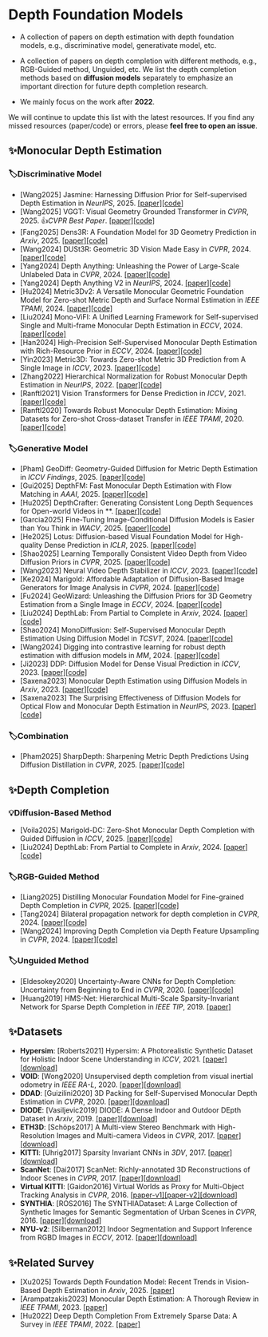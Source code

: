 # Depth Foundation Models
- A collection of papers on depth estimation with depth foundation models, e.g., discriminative model, generativate model, etc.
- A collection of papers on depth completion with different methods, e.g., RGB-Guided method, Unguided, etc. We list the depth completion methods based on **diffusion models** separately to emphasize an important direction for future depth completion research.

- We mainly focus on the work after **2022**.

We will continue to update this list with the latest resources. If you find any missed resources (paper/code) or errors, please **feel free to open an issue**.

## ✨Monocular Depth Estimation
### 🏷️Discriminative Model
- [Wang2025] Jasmine: Harnessing Diffusion Prior for Self-supervised Depth Estimation in *NeurIPS*, 2025. [\[paper\]](https://arxiv.org/abs/2503.15905)[\[code\]](https://github.com/wangjiyuan9/jasmine)
- [Wang2025] VGGT: Visual Geometry Grounded Transformer in *CVPR*, 2025. 👍*CVPR Best Paper*. [\[paper\]](https://arxiv.org/abs/2503.11651)[\[code\]](https://github.com/facebookresearch/vggt)
- [Fang2025] Dens3R: A Foundation Model for 3D Geometry Prediction in *Arxiv*, 2025. [\[paper\]](https://arxiv.org/pdf/2507.16290v1)[\[code\]](https://github.com/G-1nOnly/Dens3R)
- [Wang2024] DUSt3R: Geometric 3D Vision Made Easy in *CVPR*, 2024. [\[paper\]](https://arxiv.org/abs/2312.14132)[\[code\]](https://github.com/naver/dust3r)
- [Yang2024] Depth Anything: Unleashing the Power of Large-Scale Unlabeled Data in *CVPR*, 2024. [\[paper\]](https://arxiv.org/abs/2401.10891)[\[code\]](https://github.com/LiheYoung/Depth-Anything)
- [Yang2024] Depth Anything V2 in *NeurIPS*, 2024. [\[paper\]](https://arxiv.org/abs/2406.09414)[\[code\]](https://github.com/DepthAnything/Depth-Anything-V2)
- [Hu2024] Metric3Dv2: A Versatile Monocular Geometric Foundation Model for Zero-shot Metric Depth and Surface Normal Estimation in *IEEE TPAMI*, 2024. [\[paper\]](https://arxiv.org/abs/2404.15506)[\[code\]](https://github.com/YvanYin/Metric3D)
- [Liu2024] Mono-ViFI: A Unified Learning Framework for Self-supervised Single and Multi-frame Monocular Depth Estimation in *ECCV*, 2024. [\[paper\]](https://arxiv.org/abs/2407.14126)[\[code\]](https://github.com/LiuJF1226/Mono-ViFI)
- [Han2024] High-Precision Self-Supervised Monocular Depth Estimation with Rich-Resource Prior in *ECCV*, 2024. [\[paper\]](https://arxiv.org/abs/2408.00361)[\[code\]](https://github.com/wencheng256/RPrDepth)
- [Yin2023] Metric3D: Towards Zero-shot Metric 3D Prediction from A Single Image in *ICCV*, 2023. [\[paper\]](https://arxiv.org/abs/2307.10984)[\[code\]](https://github.com/YvanYin/Metric3D)
- [Zhang2022] Hierarchical Normalization for Robust Monocular Depth Estimation in *NeurIPS*, 2022. [\[paper\]](https://arxiv.org/abs/2210.09670)[\[code\]](https://github.com/icoz69/HDN)
- [Ranftl2021] Vision Transformers for Dense Prediction in *ICCV*, 2021. [\[paper\]](https://openaccess.thecvf.com/content/ICCV2021/papers/Ranftl_Vision_Transformers_for_Dense_Prediction_ICCV_2021_paper.pdf)[\[code\]](https://github.com/isl-org/DPT)
- [Ranftl2020] Towards Robust Monocular Depth Estimation: Mixing Datasets for Zero-shot Cross-dataset Transfer in *IEEE TPAMI*, 2020. [\[paper\]](https://ieeexplore.ieee.org/document/9178977)[\[code\]](https://github.com/isl-org/MiDaS)

### 🏷️Generative Model
- [Pham] GeoDiff: Geometry-Guided Diffusion for Metric Depth Estimation in *ICCV Findings*, 2025. [\[paper\]](https://arxiv.org/pdf/2510.18291)[\[code\]]()
- [Gui2025] DepthFM: Fast Monocular Depth Estimation with Flow Matching in *AAAI*, 2025. [\[paper\]](https://arxiv.org/abs/2403.13788)[\[code\]](https://github.com/CompVis/depth-fm)
- [Hu2025] DepthCrafter: Generating Consistent Long Depth Sequences for Open-world Videos in **. [\[paper\]](https://arxiv.org/abs/2409.02095)[\[code\]](https://github.com/Tencent/DepthCrafter)
- [Garcia2025] Fine-Tuning Image-Conditional Diffusion Models is Easier than You Think in *WACV*, 2025. [\[paper\]](https://arxiv.org/pdf/2409.11355)[\[code\]](https://github.com/VisualComputingInstitute/diffusion-e2e-ft)
- [He2025] Lotus: Diffusion-based Visual Foundation Model for High-quality Dense Prediction in *ICLR*, 2025. [\[paper\]](https://arxiv.org/abs/2409.18124)[\[code\]](https://github.com/EnVision-Research/Lotus)
- [Shao2025] Learning Temporally Consistent Video Depth from Video Diffusion Priors in *CVPR*, 2025. [\[paper\]](https://arxiv.org/abs/2406.01493)[\[code\]](https://github.com/jiahao-shao1/ChronoDepth)
- [Wang2023] Neural Video Depth Stabilizer in *ICCV*, 2023. [\[paper\]](https://openaccess.thecvf.com/content/ICCV2023/papers/Wang_Neural_Video_Depth_Stabilizer_ICCV_2023_paper.pdf)[\[code\]](https://github.com/RaymondWang987/NVDS)
- [Ke2024] Marigold: Affordable Adaptation of Diffusion-Based Image Generators for Image Analysis in *CVPR*, 2024. [\[paper\]](https://arxiv.org/abs/2505.09358)[\[code\]](https://github.com/prs-eth/Marigold)
- [Fu2024] GeoWizard: Unleashing the Diffusion Priors for 3D Geometry Estimation from a Single Image in *ECCV*, 2024. [\[paper\]](https://arxiv.org/abs/2403.12013)[\[code\]](https://github.com/fuxiao0719/GeoWizard)
- [Liu2024] DepthLab: From Partial to Complete in *Arxiv*, 2024. [\[paper\]](https://arxiv.org/abs/2412.18153)[\[code\]](https://github.com/ant-research/DepthLab)
- [Shao2024] MonoDiffusion: Self-Supervised Monocular Depth Estimation Using Diffusion Model in *TCSVT*, 2024. [\[paper\]](https://arxiv.org/abs/2311.07198)[\[code\]](https://github.com/ShuweiShao/MonoDiffusion)
- [Wang2024] Digging into contrastive learning for robust depth estimation with diffusion models in *MM*, 2024. [\[paper\]](https://arxiv.org/abs/2404.09831)[\[code\]](https://github.com/wangjiyuan9/D4RD)
- [Ji2023] DDP: Diffusion Model for Dense Visual Prediction in *ICCV*, 2023. [\[paper\]](https://openaccess.thecvf.com/content/ICCV2023/papers/Ji_DDP_Diffusion_Model_for_Dense_Visual_Prediction_ICCV_2023_paper.pdf)[\[code\]](https://github.com/JiYuanFeng/DDP)
- [Saxena2023] Monocular Depth Estimation using Diffusion Models in *Arxiv*, 2023. [\[paper\]](https://arxiv.org/pdf/2302.14816)[\[code\]](https://depth-gen.github.io/)
- [Saxena2023] The Surprising Effectiveness of Diffusion Models for Optical Flow and Monocular Depth Estimation in *NeurIPS*, 2023. [\[paper\]](https://arxiv.org/pdf/2306.01923)[\[code\]](https://diffusion-vision.github.io/)

### 🏷️Combination
- [Pham2025] SharpDepth: Sharpening Metric Depth Predictions Using Diffusion Distillation in *CVPR*, 2025. [\[paper\]](https://openaccess.thecvf.com/content/CVPR2025/papers/Pham_SharpDepth_Sharpening_Metric_Depth_Predictions_Using_Diffusion_Distillation_CVPR_2025_paper.pdf)[\[code\]](https://github.com/Qualcomm-AI-research/SharpDepth)

## ✨Depth Completion
### 💡Diffusion-Based Method
- [Voila2025] Marigold-DC: Zero-Shot Monocular Depth Completion with Guided Diffusion in *ICCV*, 2025. [\[paper\]](https://arxiv.org/abs/2412.13389)[\[code\]](https://github.com/prs-eth/Marigold-DC)
- [Liu2024] DepthLab: From Partial to Complete in *Arxiv*, 2024. [\[paper\]](https://arxiv.org/abs/2412.18153)[\[code\]](https://github.com/ant-research/DepthLab)
<!-- - [] in **. [\[paper\]]()[\[code\]]() -->

### 🏷️RGB-Guided Method
- [Liang2025] Distilling Monocular Foundation Model for Fine-grained Depth Completion in *CVPR*, 2025. [\[paper\]](https://github.com/Sharpiless/DMD3C)[\[code\]](https://github.com/Sharpiless/DMD3C)
- [Tang2024] Bilateral propagation network for depth completion in *CVPR*, 2024. [\[paper\]](https://openaccess.thecvf.com/content/CVPR2024/papers/Tang_Bilateral_Propagation_Network_for_Depth_Completion_CVPR_2024_paper.pdf)[\[code\]](https://github.com/kakaxi314/BP-Net)
- [Wang2024] Improving Depth Completion via Depth Feature Upsampling in *CVPR*, 2024. [\[paper\]](https://openaccess.thecvf.com/content/CVPR2024/papers/Wang_Improving_Depth_Completion_via_Depth_Feature_Upsampling_CVPR_2024_paper.pdf)[\[code\]](https://openaccess.thecvf.com/content/CVPR2024/papers/Wang_Improving_Depth_Completion_via_Depth_Feature_Upsampling_CVPR_2024_paper.pdf)

### 🏷️Unguided Method
- [Eldesokey2020] Uncertainty-Aware CNNs for Depth Completion: Uncertainty from Beginning to End in *CVPR*, 2020. [\[paper\]](https://openaccess.thecvf.com/content_CVPR_2020/papers/Eldesokey_Uncertainty-Aware_CNNs_for_Depth_Completion_Uncertainty_from_Beginning_to_End_CVPR_2020_paper.pdf)[\[code\]](https://github.com/abdo-eldesokey/pncnn)
- [Huang2019] HMS-Net: Hierarchical Multi-Scale Sparsity-Invariant Network for Sparse Depth Completion in *IEEE TIP*, 2019. [\[paper\]](https://ieeexplore.ieee.org/document/8946876)

## ✨Datasets
- **Hypersim**: [Roberts2021] Hypersim: A Photorealistic Synthetic Dataset for Holistic Indoor Scene Understanding in *ICCV*, 2021. [\[paper\]](https://openaccess.thecvf.com/content/ICCV2021/papers/Roberts_Hypersim_A_Photorealistic_Synthetic_Dataset_for_Holistic_Indoor_Scene_Understanding_ICCV_2021_paper.pdf)[\[download\]](https://github.com/apple/ml-hypersim)
- **VOID**: [Wong2020] Unsupervised depth completion from visual inertial odometry in *IEEE RA-L*, 2020. [\[paper\]](https://ieeexplore.ieee.org/document/8972600)[\[download\]](https://github.com/alexklwong/void-dataset)
- **DDAD**: [Guizilini2020] 3D Packing for Self-Supervised Monocular Depth Estimation in *CVPR*, 2020. [\[paper\]](https://openaccess.thecvf.com/content_CVPR_2020/papers/Guizilini_3D_Packing_for_Self-Supervised_Monocular_Depth_Estimation_CVPR_2020_paper.pdf)[\[download\]](https://github.com/TRI-ML/DDAD)
- **DIODE**: [Vasiljevic2019] DIODE: A Dense Indoor and Outdoor DEpth Dataset in *Arxiv*, 2019. [\[paper\]](https://arxiv.org/abs/1908.00463)[\[download\]](https://diode-dataset.org/)
- **ETH3D**: [Schöps2017] A Multi-view Stereo Benchmark with High-Resolution Images and Multi-camera Videos in *CVPR*, 2017. [\[paper\]](https://ieeexplore.ieee.org/document/8099755)[\[download\]](https://www.eth3d.net/)
- **KITTI**: [Uhrig2017] Sparsity Invariant CNNs in *3DV*, 2017. [\[paper\]](https://arxiv.org/abs/1708.06500)[\[download\]](https://www.cvlibs.net/datasets/kitti/eval_depth.php?benchmark=depth_completion)
- **ScanNet**: [Dai2017] ScanNet: Richly-annotated 3D Reconstructions of Indoor Scenes in *CVPR*, 2017. [\[paper\]](https://openaccess.thecvf.com/content_cvpr_2017/papers/Dai_ScanNet_Richly-Annotated_3D_CVPR_2017_paper.pdf)[\[download\]](http://www.scan-net.org/)
- **Virtual KITTI**: [Gaidon2016] Virtual Worlds as Proxy for Multi-Object Tracking Analysis in *CVPR*, 2016. [\[paper-v1\]](https://openaccess.thecvf.com/content_cvpr_2016/papers/Gaidon_Virtual_Worlds_as_CVPR_2016_paper.pdf)[\[paper-v2\]](https://arxiv.org/abs/2001.10773)[\[download\]](https://synthia-dataset.net/)
- **SYNTHIA**: [ROS2016] The SYNTHIADataset: A Large Collection of Synthetic Images for Semantic
 Segmentation of Urban Scenes in *CVPR*, 2016. [\[paper\]](https://www.cv-foundation.org/openaccess/content_cvpr_2016/papers/Ros_The_SYNTHIA_Dataset_CVPR_2016_paper.pdf)[\[download\]](https://synthia-dataset.net/)
 - **NYU-v2**: [Silberman2012] Indoor Segmentation and Support Inference  from RGBD Images in *ECCV*, 2012. [\[paper\]](https://cs.nyu.edu/~fergus/datasets/indoor_seg_support.pdf)[\[download\]](https://cs.nyu.edu/~fergus/datasets/nyu_depth_v2.html)
 
## ✨Related Survey
- [Xu2025] Towards Depth Foundation Model: Recent Trends in Vision-Based Depth Estimation in *Arxiv*, 2025. [\[paper\]](https://arxiv.org/abs/2507.11540)
- [Arampatzakis2023] Monocular Depth Estimation: A Thorough Review in *IEEE TPAMI*, 2023. [\[paper\]](https://ieeexplore.ieee.org/document/10313067)
- [Hu2022] Deep Depth Completion From Extremely Sparse Data: A Survey in *IEEE TPAMI*, 2022. [\[paper\]](https://ieeexplore.ieee.org/document/9984942)